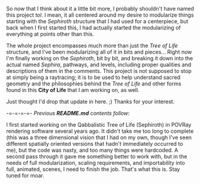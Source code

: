 So now that I think about it a little bit more, I probably shouldn't
have named this project _tol_.  I mean, it all centered around my desire
to modularize things starting with the _Sephiroth_ structure that I had
used for a centerpiece, but back when I first started this, I had
actually started the modularizing of everything at points other than
this.

The whole project encompasses much more than just the _Tree of Life_
structure, and I've been modularizing all of it in bits and pieces...
Right now I'm finally working on the _Sephiroth_, bit by bit, and
breaking it down into the actual named _Sephira_, pathways, and levels,
including proper qualities and descriptions of them in the comments.
This project is not supposed to stop at simply being a raytracing; it is
to be used to help understand sacred geometry and the philosophies
behind the _Tree of Life_ and other forms found in this **City of Life**
that I am working on, as well.

Just thought I'd drop that update in here.  ;)  Thanks for your
interest.

-=-=-=-=-
_Previous **README.md** contents follow_:

I first started working on the Qabbalistic Tree of Life (Sephiroth) in
POVRay rendering software several years ago.  It didn't take me too long
to complete (this was a three dimensional vision that I had on my own,
though I've seen different spatially oriented versions that hadn't
immediately occurred to me), but the code was nasty, and too many things
were hardcoded.  A second pass through it gave me something better to
work with, but in the needs of full modularization, scaling
requirements, and importability into full, animated, scenes, I need to
finish the job.  That's what this is.  Stay tuned for moar.

